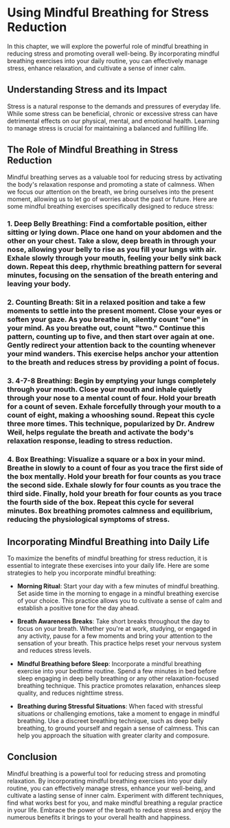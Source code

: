 Using Mindful Breathing for Stress Reduction
=======================================================

In this chapter, we will explore the powerful role of mindful breathing in reducing stress and promoting overall well-being. By incorporating mindful breathing exercises into your daily routine, you can effectively manage stress, enhance relaxation, and cultivate a sense of inner calm.

Understanding Stress and its Impact
-----------------------------------

Stress is a natural response to the demands and pressures of everyday life. While some stress can be beneficial, chronic or excessive stress can have detrimental effects on our physical, mental, and emotional health. Learning to manage stress is crucial for maintaining a balanced and fulfilling life.

The Role of Mindful Breathing in Stress Reduction
-------------------------------------------------

Mindful breathing serves as a valuable tool for reducing stress by activating the body's relaxation response and promoting a state of calmness. When we focus our attention on the breath, we bring ourselves into the present moment, allowing us to let go of worries about the past or future. Here are some mindful breathing exercises specifically designed to reduce stress:

### 1. **Deep Belly Breathing**: Find a comfortable position, either sitting or lying down. Place one hand on your abdomen and the other on your chest. Take a slow, deep breath in through your nose, allowing your belly to rise as you fill your lungs with air. Exhale slowly through your mouth, feeling your belly sink back down. Repeat this deep, rhythmic breathing pattern for several minutes, focusing on the sensation of the breath entering and leaving your body.

### 2. **Counting Breath**: Sit in a relaxed position and take a few moments to settle into the present moment. Close your eyes or soften your gaze. As you breathe in, silently count "one" in your mind. As you breathe out, count "two." Continue this pattern, counting up to five, and then start over again at one. Gently redirect your attention back to the counting whenever your mind wanders. This exercise helps anchor your attention to the breath and reduces stress by providing a point of focus.

### 3. **4-7-8 Breathing**: Begin by emptying your lungs completely through your mouth. Close your mouth and inhale quietly through your nose to a mental count of four. Hold your breath for a count of seven. Exhale forcefully through your mouth to a count of eight, making a whooshing sound. Repeat this cycle three more times. This technique, popularized by Dr. Andrew Weil, helps regulate the breath and activate the body's relaxation response, leading to stress reduction.

### 4. **Box Breathing**: Visualize a square or a box in your mind. Breathe in slowly to a count of four as you trace the first side of the box mentally. Hold your breath for four counts as you trace the second side. Exhale slowly for four counts as you trace the third side. Finally, hold your breath for four counts as you trace the fourth side of the box. Repeat this cycle for several minutes. Box breathing promotes calmness and equilibrium, reducing the physiological symptoms of stress.

Incorporating Mindful Breathing into Daily Life
-----------------------------------------------

To maximize the benefits of mindful breathing for stress reduction, it is essential to integrate these exercises into your daily life. Here are some strategies to help you incorporate mindful breathing:

* **Morning Ritual**: Start your day with a few minutes of mindful breathing. Set aside time in the morning to engage in a mindful breathing exercise of your choice. This practice allows you to cultivate a sense of calm and establish a positive tone for the day ahead.

* **Breath Awareness Breaks**: Take short breaks throughout the day to focus on your breath. Whether you're at work, studying, or engaged in any activity, pause for a few moments and bring your attention to the sensation of your breath. This practice helps reset your nervous system and reduces stress levels.

* **Mindful Breathing before Sleep**: Incorporate a mindful breathing exercise into your bedtime routine. Spend a few minutes in bed before sleep engaging in deep belly breathing or any other relaxation-focused breathing technique. This practice promotes relaxation, enhances sleep quality, and reduces nighttime stress.

* **Breathing during Stressful Situations**: When faced with stressful situations or challenging emotions, take a moment to engage in mindful breathing. Use a discreet breathing technique, such as deep belly breathing, to ground yourself and regain a sense of calmness. This can help you approach the situation with greater clarity and composure.

Conclusion
----------

Mindful breathing is a powerful tool for reducing stress and promoting relaxation. By incorporating mindful breathing exercises into your daily routine, you can effectively manage stress, enhance your well-being, and cultivate a lasting sense of inner calm. Experiment with different techniques, find what works best for you, and make mindful breathing a regular practice in your life. Embrace the power of the breath to reduce stress and enjoy the numerous benefits it brings to your overall health and happiness.
